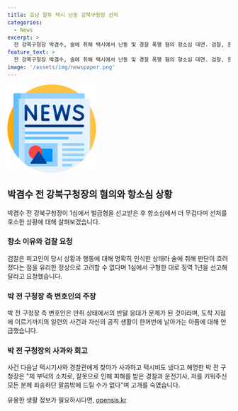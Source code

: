 ```yaml
---
title: 호남 말투 택시 난동 강북구청장 선처
categories:
  - News
excerpt: >
  전 강북구청장 박겸수, 술에 취해 택시에서 난동 및 경찰 폭행 혐의 항소심 대면. 검찰, 원심과 같이 징역 1년 선고 요청. 변호인은 술에 취한 상태로 택시기사에 반말 응대하는 것이 문제라 주장. 박 전 구청장은 공직 생활의 아픔과 죄송함 표명. 1심에서 벌금 700만원 선고되었으나 양측 모두 항소. 박 전 구청장은 2010년부터 2022년까지 강북구청장 역임.
feature_text: >
  전 강북구청장 박겸수, 술에 취해 택시에서 난동 및 경찰 폭행 혐의 항소심 대면. 검찰, 원심과 같이 징역 1년 선고 요청. 변호인은 술에 취한 상태로 택시기사에 반말 응대하는 것이 문제라 주장. 박 전 구청장은 공직 생활의 아픔과 죄송함 표명. 1심에서 벌금 700만원 선고되었으나 양측 모두 항소. 박 전 구청장은 2010년부터 2022년까지 강북구청장 역임.
image: '/assets/img/newspaper.png'
---
```


<p><img src="/assets/img/newspaper.png" alt="kimp 속보" /></p>

<h2 data-ke-size="size26">박겸수 전 강북구청장의 혐의와 항소심 상황</h2>

<p data-ke-size="size16">박겸수 전 강북구청장이 1심에서 벌금형을 선고받은 후 항소심에서 더 무겁다며 선처를 호소한 상황에 대해 살펴보겠습니다.</p>

<h3><b>항소 이유와 검찰 요청</b></h3>

<p data-ke-size="size16">검찰은 피고인이 당시 상황과 행동에 대해 명확히 인식한 상태라 술에 취해 판단이 흐려졌다는 점을 유리한 정상으로 고려할 수 없다며 1심에서 구형한 대로 징역 1년을 선고해달라고 요청했습니다.</p>

<h3><b>박 전 구청장 측 변호인의 주장</b></h3>

<p data-ke-size="size16">박 전 구청장 측 변호인은 만취 상태에서의 반말 응대가 문제가 된 것이라며, 도착 지점에 이르기까지의 일련의 사건과 자신의 공직 생활이 한꺼번에 날아가는 아픔에 대해 언급했습니다.</p>

<h3><b>박 전 구청장의 사과와 회고</b></h3>

<p data-ke-size="size16">사건 다음날 택시기사와 경찰관에게 찾아가 사과하고 택시비도 냈다고 해명한 박 전 구청장은 "제 부덕의 소치로, 잘못으로 인해 피해를 받은 경찰과 운전기사, 저를 키워주신 모든 분께 죄송하단 말씀밖에 드릴 수가 없다"며 고개를 숙였습니다.</p>
유용한 생활 정보가 필요하시다면, <a href="https://opensis.kr" rel="dofollow">opensis.kr</a>


